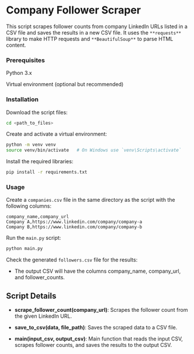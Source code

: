 # Company Follower Scraper
This script scrapes follower counts from company LinkedIn URLs listed in a CSV file and saves the results in a new CSV file. It uses the `**requests**` library to make HTTP requests and `**BeautifulSoup**` to parse HTML content.

### Prerequisites
Python 3.x

Virtual environment (optional but recommended)

### Installation

Download the script files:
```bash
cd <path_to_files>
```

Create and activate a virtual environment:
```bash
python -m venv venv
source venv/bin/activate   # On Windows use `venv\Scripts\activate`
```

Install the required libraries:
```bash
pip install -r requirements.txt
```

### Usage

Create a `companies.csv` file in the same directory as the script with the following columns:
```csv
company_name,company_url
Company A,https://www.linkedin.com/company/company-a
Company B,https://www.linkedin.com/company/company-b
```

Run the `main.py` script:
```bash
python main.py
```

Check the generated `followers.csv` file for the results:

- The output CSV will have the columns company_name, company_url, and follower_counts.

## Script Details

- **scrape_follower_count(company_url)**: Scrapes the follower count from the given LinkedIn URL.

- **save_to_csv(data, file_path)**: Saves the scraped data to a CSV file.

- **main(input_csv, output_csv)**: Main function that reads the input CSV, scrapes follower counts, and saves the results to the output CSV.

